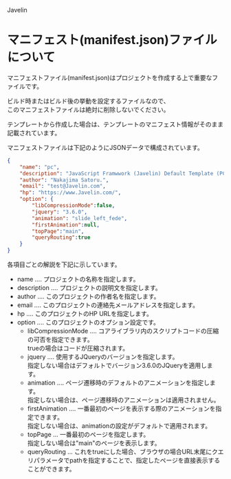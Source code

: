 Javelin

# マニフェスト(manifest.json)ファイルについて

マニフェストファイル(manifest.json)はプロジェクトを作成する上で重要なファイルです。

ビルド時またはビルド後の挙動を設定するファイルなので、  
このマニフェストファイルは絶対に削除しないでください。

テンプレートから作成した場合は、テンプレートのマニフェスト情報がそのまま記載されています。

マニフェストファイルは下記のようにJSONデータで構成されています。

```json
{
    "name": "pc",
    "description": "JavaScript Framwwork (Javelin) Default Template (PCSite-Web-Page).",
    "author": "Nakajima Satoru.",
    "email": "test@Javelin.com",
    "hp": "https://www.Javelin.com/",
    "option": {
        "libCompressionMode":false,
        "jquery": "3.6.0",
        "animation": "slide_left_fede",
        "firstAnimation":null,
        "topPage":"main",
        "queryRouting":true
    }
}
```

各項目ごとの解説を下記に示しています。

- name .... プロジェクトの名称を指定します。 
- description .... プロジェクトの説明文を指定します。  
- author .... このプロジェクトの作者名を指定します。
- email .... このプロジェクトの連絡先メールアドレスを指定します。
- hp .... このプロジェクトのHP URLを指定します。
- option .... このプロジェクトのオプション設定です。
    -  libCompressionMode .... コアライブラリ内のスクリプトコードの圧縮の可否を指定できます。  
    trueの場合はコードが圧縮されます。
    - jquery .... 使用するJQueryのバージョンを指定します。  
    指定しない場合はデフォルトでバージョン3.6.0のJQueryを適用します。
    - animation .... ページ遷移時のデフォルトのアニメーションを指定します。  
指定しない場合は、ページ遷移時のアニメーションは適用されません。
    - firstAnimation .... 一番最初のページを表示する際のアニメーションを指定できます。  
    指定しない場合は、animationの設定がデフォルトで適用されます。
    -  topPage ... 一番最初のページを指定します。  
    指定しない場合は"main"のページを表示します。
    -  queryRouting ... これをtrueにした場合、ブラウザの場合URL末尾にクエリパラメータでpathを指定することで、指定したページを直接表示することができます。
